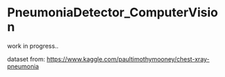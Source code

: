 # PneumoniaDetector_ComputerVision

work in progress..

dataset from: https://www.kaggle.com/paultimothymooney/chest-xray-pneumonia
